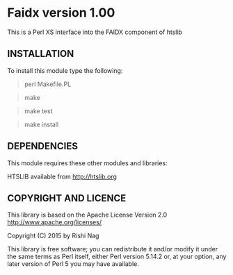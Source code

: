 # Faidx version 1.00

This is a Perl XS interface into the FAIDX component of htslib

## INSTALLATION

To install this module type the following:

> perl Makefile.PL

> make

> make test

> make install


## DEPENDENCIES

This module requires these other modules and libraries:

HTSLIB available from http://htslib.org


## COPYRIGHT AND LICENCE

This library is based on the Apache License Version 2.0
http://www.apache.org/licenses/


Copyright (C) 2015 by Rishi Nag


This library is free software; you can redistribute it and/or modify
it under the same terms as Perl itself, either Perl version 5.14.2 or,
at your option, any later version of Perl 5 you may have available.

